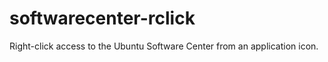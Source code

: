 softwarecenter-rclick
=====================

Right-click access to the Ubuntu Software Center from an application icon.
